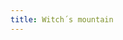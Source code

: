 ```yaml
---
title: Witch´s mountain
---
```

<figure class="bleed">
<img src="/img/emil-drawing/IMG_0226D.jpg" alt="">
</figure>